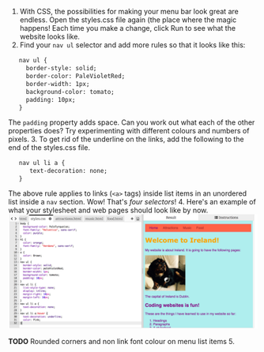 1. With CSS, the possibilities for making your menu bar look great are endless. Open the styles.css file again (the place where the magic happens! Each time you make a change, click Run to see what the website looks like.
2. Find your `nav ul` selector and add more rules so that it looks like this:
```
   nav ul {
     border-style: solid;
     border-color: PaleVioletRed;
     border-width: 1px;
     background-color: tomato;
     padding: 10px;
   }
```
The `padding` property adds space. Can you work out what each of the other properties does? Try experimenting with different colours and numbers of pixels. 
3. To get rid of the underline on the links, add the following to the end of the styles.css file.
``` 
   nav ul li a {
      text-decoration: none;
   }
```
The above rule applies to links (`<a>` tags) inside list items in an unordered list inside a `nav` section. Wow! That's _four selectors_!
4. Here's an example of what your stylesheet and web pages should look like by now. ![](/assets/menuStyledAll.png)

  **TODO** Rounded corners and non link font colour on menu list items
5. 

